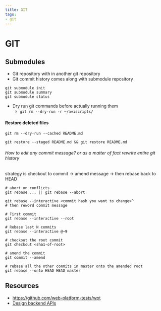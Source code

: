 ```yaml
---
title: GIT
tags:
- git
---
```


# GIT

<TagLinks />

## Submodules

* Git repository with in another git repository
* Git commit history comes along with submodule repository

```
git submodule init
git submodule summary
git submodule status
```

* Dry run git commands before actually running them
  * `git rm --dry-run -r ~/aviscripts/`

#### Restore deleted files

```
git rm --dry-run --cached README.md

git restore --staged README.md && git restore README.md
```

###### How to edit any commit message? or as a matter of fact rewrite entire git history

strategy is checkout to commit -> amend message -> then rebase back to HEAD

```
# abort on conflicts
git rebase ... || git rebase --abort

git rebase --interactive <commit hash you want to change>^
# then reword commit message

# First commit
git rebase --interactive --root

# Rebase last N commits
git rebase --interactive @~9

# checkout the root commit
git checkout <sha1-of-root>

# amend the commit
git commit --amend

# rebase all the other commits in master onto the amended root
git rebase --onto HEAD HEAD master
```

## Resources

* https://github.com/web-platform-tests/wpt
* [Design backend APIs](https://stoplight.io/studio/)

<Footer />
